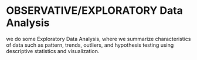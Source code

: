 <h1>OBSERVATIVE/EXPLORATORY Data Analysis</h1>
<div>we do some Exploratory Data Analysis, where we summarize characteristics of data such as pattern, trends, outliers, and hypothesis testing using descriptive statistics and visualization.

